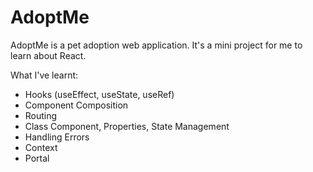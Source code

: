 # AdoptMe

AdoptMe is a pet adoption web application. It's a mini project for me to learn about React. 

What I've learnt:
- Hooks (useEffect, useState, useRef)
- Component Composition
- Routing
- Class Component, Properties, State Management
- Handling Errors
- Context
- Portal
